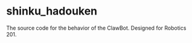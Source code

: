shinku_hadouken
===============

The source code for the behavior of the ClawBot. Designed for Robotics 201.
